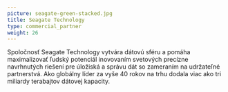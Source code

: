 ```yaml
---
picture: seagate-green-stacked.jpg
title: Seagate Technology
type: commercial_partner
weight: 26
---
```


Spoločnosť Seagate Technology vytvára dátovú sféru a pomáha maximalizovať ľudský potenciál inovovaním svetových precízne navrhnutých riešení pre úložiská a správu dát so zameraním na udržateľné partnerstvá. Ako globálny líder za vyše 40 rokov na trhu dodala viac ako tri miliardy terabajtov dátovej kapacity.